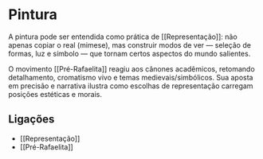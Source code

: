 # Pintura

A pintura pode ser entendida como prática de [[Representação]]: não apenas copiar o real (mimese), mas construir modos de ver — seleção de formas, luz e símbolo — que tornam certos aspectos do mundo salientes.

O movimento [[Pré-Rafaelita]] reagiu aos cânones acadêmicos, retomando detalhamento, cromatismo vivo e temas medievais/simbólicos. Sua aposta em precisão e narrativa ilustra como escolhas de representação carregam posições estéticas e morais.

## Ligações
- [[Representação]]
- [[Pré-Rafaelita]]
